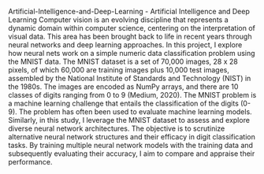 Artificial-Intelligence-and-Deep-Learning -
Artificial Intelligence and Deep Learning Computer vision is an evolving discipline that represents a dynamic domain within computer science, centering on the interpretation of visual data. This area has been brought back to life in recent years through neural networks and deep learning approaches. In this project, I explore how neural nets work on a simple numeric data classification problem using the MNIST data. The MNIST dataset is a set of 70,000 images, 28 x 28 pixels, of which 60,000 are training images plus 10,000 test images, assembled by the National Institute of Standards and Technology (NIST) in the 1980s. The images are encoded as NumPy arrays, and there are 10 classes of digits ranging from 0 to 9 (Medium, 2020). The MNIST problem is a machine learning challenge that entails the classification of the digits (0-9). The problem has often been used to evaluate machine learning models. Similarly, in this study, I leverage the MNIST dataset to assess and explore diverse neural network architectures. The objective is to scrutinize alternative neural network structures and their efficacy in digit classification tasks. By training multiple neural network models with the training data and subsequently evaluating their accuracy, I aim to compare and appraise their performance.

